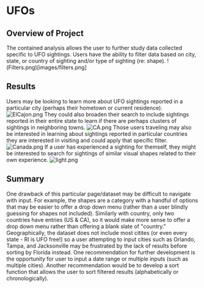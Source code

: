# UFOs
## Overview of Project
The contained analysis allows the user to further study data collected specific to UFO sightings. Users have the ability to filter data based on city, state, or country of sighting and/or type of sighting (re: shape). 
!(Filters.png)[images/filters.png]
## Results
Users may be looking to learn more about UFO sightings reported in a particular city (perhaps their hometown or current residence). 
![ElCajon.png](images/ElCajon.png)
They could also broaden their search to include sightings reported in their entire state to learn if there are perhaps clusters of sightings in neighboring towns. 
![CA.png](images/CA.png)
Those users traveling may also be interested in learning about sightings reported in particular countries they are interested in visiting and could apply that specific filter. 
![Canada.png](images/Canada.png)
If a user has experienced a sighting for themself, they might be interested to search for sightings of similar visual shapes related to their own experience. 
![light.png](images/light.png)
## Summary
One drawback of this particular page/dataset may be difficult to navigate with input. For example, the shapes are a category with a handful of options that may be easier to offer a drop down menu (rather than a user blindly guessing for shapes not included). Similarly with country, only two countries have entries (US & CA), so it would make more sense to offer a drop down menu rather than offering a blank slate of "country." Geographically, the dataset does not include most citites (or even every state - RI is UFO free!) so a user attempting to input cities such as Orlando, Tampa, and Jacksonville may be frustrated by the lack of results before sorting by Florida instead. 
One recommendation for further development is the opportunity for user to input a date range or multiple inputs (such as multiple cities). 
Another recommendation would be to develop a sort function that allows the user to sort filtered results (alphabetically or chronologically). 
